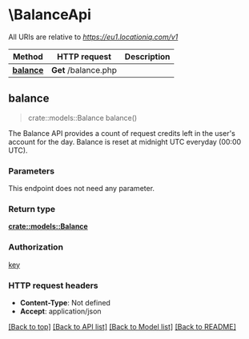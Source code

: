 # \BalanceApi

All URIs are relative to *https://eu1.locationiq.com/v1*

Method | HTTP request | Description
------------- | ------------- | -------------
[**balance**](BalanceApi.md#balance) | **Get** /balance.php | 



## balance

> crate::models::Balance balance()


The Balance API provides a count of request credits left in the user's account for the day. Balance is reset at midnight UTC everyday (00:00 UTC).

### Parameters

This endpoint does not need any parameter.

### Return type

[**crate::models::Balance**](balance.md)

### Authorization

[key](../README.md#key)

### HTTP request headers

- **Content-Type**: Not defined
- **Accept**: application/json

[[Back to top]](#) [[Back to API list]](../README.md#documentation-for-api-endpoints) [[Back to Model list]](../README.md#documentation-for-models) [[Back to README]](../README.md)

